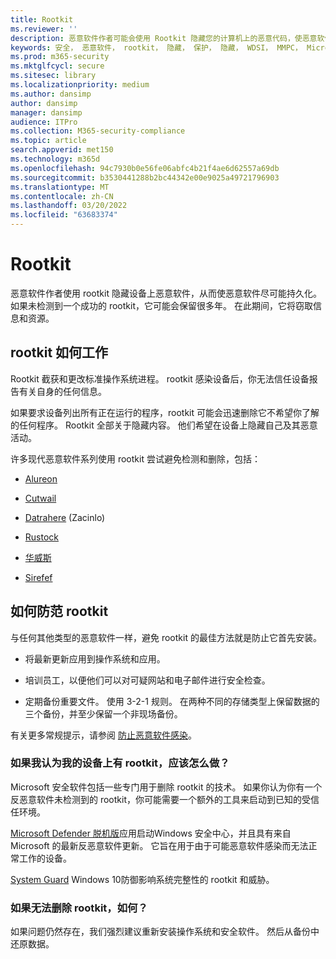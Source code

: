 ```yaml
---
title: Rootkit
ms.reviewer: ''
description: 恶意软件作者可能会使用 Rootkit 隐藏您的计算机上的恶意代码，使恶意软件或可能不需要的软件更难删除。
keywords: 安全， 恶意软件， rootkit， 隐藏， 保护， 隐藏， WDSI， MMPC， Microsoft 恶意软件防护中心， rootkit， Sirefef， Rustock，Stockwal， Cutwail， 恶意软件， 病毒
ms.prod: m365-security
ms.mktglfcycl: secure
ms.sitesec: library
ms.localizationpriority: medium
ms.author: dansimp
author: dansimp
manager: dansimp
audience: ITPro
ms.collection: M365-security-compliance
ms.topic: article
search.appverid: met150
ms.technology: m365d
ms.openlocfilehash: 94c7930b0e56fe06abfc4b21f4ae6d62557a69db
ms.sourcegitcommit: b3530441288b2bc44342e00e9025a49721796903
ms.translationtype: MT
ms.contentlocale: zh-CN
ms.lasthandoff: 03/20/2022
ms.locfileid: "63683374"
---
```

# <a name="rootkits"></a>Rootkit

恶意软件作者使用 rootkit 隐藏设备上恶意软件，从而使恶意软件尽可能持久化。 如果未检测到一个成功的 rootkit，它可能会保留很多年。 在此期间，它将窃取信息和资源。

## <a name="how-rootkits-work"></a>rootkit 如何工作

Rootkit 截获和更改标准操作系统进程。 rootkit 感染设备后，你无法信任设备报告有关自身的任何信息。

如果要求设备列出所有正在运行的程序，rootkit 可能会迅速删除它不希望你了解的任何程序。 Rootkit 全部关于隐藏内容。 他们希望在设备上隐藏自己及其恶意活动。

许多现代恶意软件系列使用 rootkit 尝试避免检测和删除，包括：

* [Alureon](https://www.microsoft.com/security/portal/threat/encyclopedia/Entry.aspx?Name=Win32%2fAlureon)

* [Cutwail](https://www.microsoft.com/security/portal/threat/encyclopedia/Entry.aspx?Name=Win32%2fCutwail)

* [Datrahere](https://www.microsoft.com/wdsi/threats/malware-encyclopedia-description?Name=Trojan:Win64/Detrahere) (Zacinlo) 

* [Rustock](https://www.microsoft.com/security/portal/threat/encyclopedia/entry.aspx?Name=Win32%2fRustock)

* [华威斯](https://www.microsoft.com/security/portal/threat/encyclopedia/Entry.aspx?Name=Win32%2fSinowal)

* [Sirefef](https://www.microsoft.com/security/portal/threat/encyclopedia/Entry.aspx?Name=Win32%2fSirefef)

## <a name="how-to-protect-against-rootkits"></a>如何防范 rootkit

与任何其他类型的恶意软件一样，避免 rootkit 的最佳方法就是防止它首先安装。

* 将最新更新应用到操作系统和应用。

* 培训员工，以便他们可以对可疑网站和电子邮件进行安全检查。

* 定期备份重要文件。 使用 3-2-1 规则。 在两种不同的存储类型上保留数据的三个备份，并至少保留一个非现场备份。

有关更多常规提示，请参阅 [防止恶意软件感染](prevent-malware-infection.md)。

### <a name="what-if-i-think-i-have-a-rootkit-on-my-device"></a>如果我认为我的设备上有 rootkit，应该怎么做？

Microsoft 安全软件包括一些专门用于删除 rootkit 的技术。 如果你认为你有一个反恶意软件未检测到的 rootkit，你可能需要一个额外的工具来启动到已知的受信任环境。

[Microsoft Defender 脱机版](https://support.microsoft.com/help/17466/microsoft-defender-offline-help-protect-my-pc)应用启动Windows 安全中心，并且具有来自 Microsoft 的最新反恶意软件更新。 它旨在用于由于可能恶意软件感染而无法正常工作的设备。

[System Guard](https://cloudblogs.microsoft.com/microsoftsecure/2017/10/23/hardening-the-system-and-maintaining-integrity-with-windows-defender-system-guard/) Windows 10防御影响系统完整性的 rootkit 和威胁。

### <a name="what-if-i-cant-remove-a-rootkit"></a>如果无法删除 rootkit，如何？

如果问题仍然存在，我们强烈建议重新安装操作系统和安全软件。 然后从备份中还原数据。
